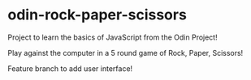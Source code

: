 # odin-rock-paper-scissors

Project to learn the basics of JavaScript from the Odin Project!

Play against the computer in a 5 round game of Rock, Paper, Scissors!

Feature branch to add user interface! 